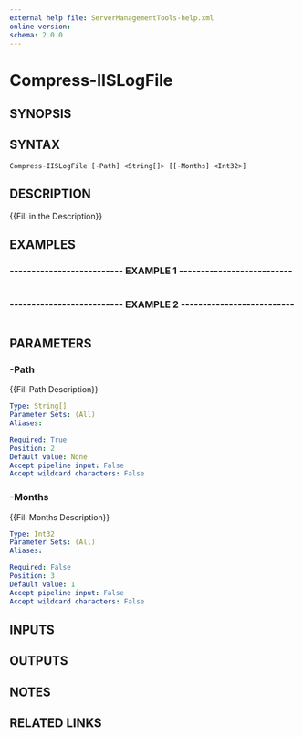 ```yaml
---
external help file: ServerManagementTools-help.xml
online version: 
schema: 2.0.0
---
```


# Compress-IISLogFile

## SYNOPSIS

## SYNTAX

```
Compress-IISLogFile [-Path] <String[]> [[-Months] <Int32>]
```

## DESCRIPTION
{{Fill in the Description}}

## EXAMPLES

### -------------------------- EXAMPLE 1 --------------------------
```

```

### -------------------------- EXAMPLE 2 --------------------------
```

```

## PARAMETERS

### -Path
{{Fill Path Description}}

```yaml
Type: String[]
Parameter Sets: (All)
Aliases: 

Required: True
Position: 2
Default value: None
Accept pipeline input: False
Accept wildcard characters: False
```

### -Months
{{Fill Months Description}}

```yaml
Type: Int32
Parameter Sets: (All)
Aliases: 

Required: False
Position: 3
Default value: 1
Accept pipeline input: False
Accept wildcard characters: False
```

## INPUTS

## OUTPUTS

## NOTES

## RELATED LINKS

